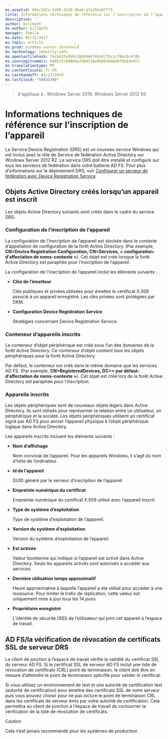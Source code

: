 ```yaml
---
ms.assetid: 69ec592a-5499-4249-8ba0-afa356a8ff75
title: Informations techniques de référence sur l’inscription de l’appareil
description: ''
author: billmath
ms.author: billmath
manager: femila
ms.date: 05/31/2017
ms.topic: article
ms.prod: windows-server-threshold
ms.technology: identity-adfs
ms.openlocfilehash: fac6437e9b6c3893064769a8279c2cf96cbc47d6
ms.sourcegitcommit: 0d0b32c8986ba7db9536e0b8648d4ddf9b03e452
ms.translationtype: MT
ms.contentlocale: fr-FR
ms.lasthandoff: 04/17/2019
ms.locfileid: "59833780"
---
```

>S'applique à : Windows Server 2016, Windows Server 2012 R2

# <a name="device-registration-technical-reference"></a>Informations techniques de référence sur l’inscription de l’appareil
Le Service Device Registration \(DRS\) est un nouveau service Windows qui est inclus avec le rôle de Service de fédération Active Directory sur Windows Server 2012 R2.  Le service DRS doit être installé et configuré sur tous les serveurs de fédération dans votre batterie AD FS.  Pour plus d’informations sur le déploiement DRS, voir [Configurer un serveur de fédération avec Device Registration Service](https://technet.microsoft.com/library/dn486831.aspx).  
  
## <a name="active-directory-objects-created-when-a-device-is-registered"></a>Objets Active Directory créés lorsqu’un appareil est inscrit  
Les objets Active Directory suivants sont créés dans le cadre du service DRS.  
  
### <a name="device-registration-configuration"></a>Configuration de l’inscription de l’appareil  
La configuration de l’inscription de l’appareil est stockée dans le contexte d’appellation de configuration de la forêt Active Directory. \(Par exemple, **CN\=Device Registration Configuration, CN\=Services, < configuration\-d’affectation de noms\-contexte >**\). Cet objet est créé lorsque la forêt Active Directory est paraphée pour l’inscription de l’appareil.  
  
La configuration de l’inscription de l’appareil inclut les éléments suivants :  
  
-   **Clés de l’émetteur**  
  
    Clés publiques et privées utilisées pour émettre le certificat X.509 associé à un appareil enregistré.  Les clés privées sont protégées par DKM.  
  
-   **Configuration Device Registration Service**  
  
    Stratégies concernant Device Registration Service.  
  
### <a name="registered-devices-container"></a>Conteneur d’appareils inscrits  
Le conteneur d’objet périphérique est créé sous l’un des domaines de la forêt Active Directory.  Ce conteneur d’objet contient tous les objets périphériques pour la forêt Active Directory.  
  
Par défaut, le conteneur est créé dans le même domaine que les services AD FS.  \(Par exemple, **CN\=RegisteredDevices, DC\=< par défaut\-d’affectation de noms\-contexte >**\). Cet objet est créé lors de la forêt Active Directory est paraphée pour l’inscription.  
  
### <a name="registered-devices"></a>Appareils inscrits  
Les objets périphériques sont de nouveaux objets légers dans Active Directory.  Ils sont utilisés pour représenter la relation entre un utilisateur, un périphérique et la société.  Les objets périphériques utilisent un certificat signé par AD FS pour ancrer l’appareil physique à l’objet périphérique logique dans Active Directory.  
  
Les appareils inscrits incluent les éléments suivants :  
  
-   **Nom d’affichage**  
  
    Nom convivial de l’appareil.  Pour les appareils Windows, il s’agit du nom d’hôte de l’ordinateur.  
  
-   **Id de l’appareil**  
  
    GUID généré par le serveur d’inscription de l’appareil.  
  
-   **Empreinte numérique du certificat**  
  
    Empreinte numérique du certificat X.509 utilisé avec l’appareil inscrit.  
  
-   **Type de système d’exploitation**  
  
    Type de système d’exploitation de l’appareil.  
  
-   **Version du système d’exploitation**  
  
    Version du système d’exploitation de l’appareil.  
  
-   **Est activée**  
  
    Valeur booléenne qui indique si l’appareil est activé dans Active Directory.  Seuls les appareils activés sont autorisés à accéder aux services.  
  
-   **Dernière utilisation temps approximatif**  
  
    Heure approximative à laquelle l’appareil a été utilisé pour accéder à une ressource.  Pour limiter le trafic de réplication, cette valeur est uniquement mise à jour tous les 14 jours.  
  
-   **Propriétaire enregistré**  
  
    L’identité de sécurité \(SID\) de l’utilisateur qui joint cet appareil à l’espace de travail.  
  
## <a name="ad-fsdrs-server-ssl-certificate-revocation-checking"></a>AD FS\/la vérification de révocation de certificats SSL de serveur DRS  
Le client de jonction à l’espace de travail vérifie la validité du certificat SSL du serveur AD FS.  Si le certificat SSL de serveur AD FS inclut une liste de révocation de certificats \(CRL\) point de terminaison, le client doit être en mesure d’atteindre le point de terminaison spécifié pour valider le certificat.  
  
Si vous utilisez un environnement de test et une autorité de certification test \(autorité de certification\) pour émettre des certificats SSL de votre serveur puis vous pouvez choisir pour ne pas inclure le point de terminaison CRL dans les certificats de serveur émis par votre autorité de certification.  Cela permettra au client de jonction à l’espace de travail de contourner la vérification de la liste de révocation de certificats.  
  
> [!CAUTION]  
> Cela n’est jamais recommandé pour les systèmes de production  
  

